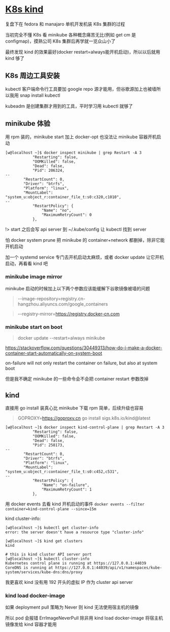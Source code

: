 # [K8s kind](/2022/08/k8s_kind.md)

复盘下在 fedora 和 manajaro 单机开发机装 K8s 集群的过程

当初完全不懂 K8s 看 minikube 各种概念痛苦无比(例如 get cm 是 configmap)，摸熟公司 K8s 集群后再学就一览众山小了

最终发现 kind 的效果最好(docker restart=always能开机启动)，所以以后就用 kind 够了

## K8s 周边工具安装

kubectl 客户端命令行工具要加 google repo 源才能用，但谷歌源加上也被墙所以我用 snap install kubectl

kubeadm 是创建集群才用到的工具，平时学习用 kubectl 就够了

## minikube 体验

用 rpm 装的，minikube start 加上 docker-opt 也没法让 minikube 容器开机启动

```
[w@localhost ~]$ docker inspect minikube | grep Restart -A 3
            "Restarting": false,
            "OOMKilled": false,
            "Dead": false,
            "Pid": 206324,
--
        "RestartCount": 0,
        "Driver": "btrfs",
        "Platform": "linux",
        "MountLabel": "system_u:object_r:container_file_t:s0:c320,c1010",
--
            "RestartPolicy": {
                "Name": "no",
                "MaximumRetryCount": 0
            },
```

!> start 之后会写 api server 到 ~/.kube/config 让 kubectl 找到 server

怕 docker system prune 把 minikube 的 container+network 都删掉，除非它能开机启动

加一个 systemd service 专门去开机启动太麻烦，或者 docker update 让它开机启动，再看看 kind 吧

### minikube image mirror

minikube 启动的时候加上以下两个参数应该能缓解下谷歌镜像被墙的问题

> --image-repository=registry.cn-hangzhou.aliyuncs.com/google_containers

> --registry-mirror=https://registry.docker-cn.com

### minikube start on boot

> docker update --restart=always minikube

<https://stackoverflow.com/questions/30449313/how-do-i-make-a-docker-container-start-automatically-on-system-boot>

on-failure will not only restart the container on failure, but also at system boot

但是我不确定 minikube 的一些命令会不会把 container restart 参数改掉

## kind

直接用 go install 装真心比 minikube 下载 rpm 简单，后续升级也容易

> GOPROXY=https://goproxy.cn go install sigs.k8s.io/kind@latest

```
[w@localhost ~]$ docker inspect kind-control-plane | grep Restart -A 3
            "Restarting": false,
            "OOMKilled": false,
            "Dead": false,
            "Pid": 258173,
--
        "RestartCount": 0,
        "Driver": "btrfs",
        "Platform": "linux",
        "MountLabel": "system_u:object_r:container_file_t:s0:c452,c531",
--
            "RestartPolicy": {
                "Name": "on-failure",
                "MaximumRetryCount": 1
            },
```

用 docker events 去看 kind 开机启动的事件 `docker events --filter container=kind-control-plane --since=15m`

kind cluster-info:

```
[w@localhost ~]$ kubectl get cluster-info
error: the server doesn't have a resource type "cluster-info"

[w@localhost ~]$ kind get clusters
kind

# this is kind cluster API server port
[w@localhost ~]$ kubectl cluster-info
Kubernetes control plane is running at https://127.0.0.1:44039
CoreDNS is running at https://127.0.0.1:44039/api/v1/namespaces/kube-system/services/kube-dns:dns/proxy
```

我更喜欢 kind 没有用 192 开头的虚拟 IP 作为 cluster api server

### kind load docker-image

如果 deployment pull 策略为 Never 则 kind 无法使用宿主机的镜像

所以 pod 会报错 ErrImageNeverPull 除非用 kind load docker-image 将宿主机镜像发给 kind 容器才能用
